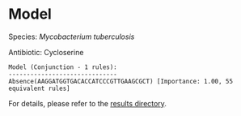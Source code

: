 
# Model

Species: *Mycobacterium tuberculosis*

Antibiotic: Cycloserine

```
Model (Conjunction - 1 rules):
------------------------------
Absence(AAGGATGGTGACACCATCCCGTTGAAGCGCT) [Importance: 1.00, 55 equivalent rules]

```

For details, please refer to the [results directory](../../../../../results/scm_b/mycobacterium%20tuberculosis/cycloserine/repeat_3/).

